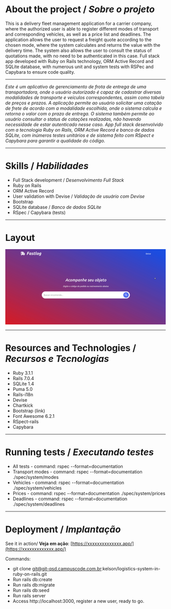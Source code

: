 # About the project / *Sobre o projeto*

This is a delivery fleet management application for a carrier company, where the authorized user is able to register different modes of transport and corresponding vehicles, as well as a price list and deadlines. The application allows the user to request a freight quote according to the chosen mode, where the system calculates and returns the value with the delivery time. The system also allows the user to consult the status of quotations made, with no need to be authenticated in this case. Full stack app developed with Ruby on Rails technology, ORM Active Record and SQLite database, with numerous unit and system tests with RSPec and Capybara to ensure code quality.

---

*Este é um aplicativo de gerenciamento de frota de entrega de uma transportadora, onde o usuário autorizado é capaz de cadastrar diversas modalidades de transporte e veículos correspondentes, assim como tabela de preços e prazos. A aplicação permite ao usuário solicitar uma cotação de frete de acordo com a modalidade escolhida, onde o sistema calcula e retorna o valor com o prazo de entrega. O sistema também permite ao usuário consultar o status de cotações realizadas, não havendo necessidade de estar autenticado nesse caso. App full stack desenvolvido com a tecnologia Ruby on Rails, ORM Active Record e banco de dados SQLite, com inúmeros testes unitários e de sistema feito com RSpect e Capybara para garantir a qualidade do código.*

---
# Skills / *Habilidades*

  - Full Stack development / *Desenvolvimento Full Stack*
  - Ruby on Rails
  - ORM Active Record
  - User validation with Devise / *Validação de usuário com Devise*
  - Bootstrap
  - SQLite database / *Banco de dados SQLite*
  - RSpec / Capybara (tests)

---
# Layout

<img src="intro.gif" alt="Logistics App" />

---
# Resources and Technologies / *Recursos e Tecnologias*

  - Ruby 3.1.1
  - Rails 7.0.4
  - SQLite 1.4
  - Puma 5.0
  - Rails-i18n
  - Devise
  - Chartkick
  - Bootstrap (link)
  - Font Awesome 6.2.1
  - RSpect-rails
  - Capybara

---
# Running tests / *Executando testes*

- All tests - command:        rspec --format=documentation
- Transport modes - command:  rspec --format=documentation ./spec/system/modes
- Vehicles - command:         rspec --format=documentation ./spec/system/vehicles
- Prices - command:           rspec --format=documentation ./spec/system/prices
- Deadlines - command:        rspec --format=documentation ./spec/system/deadlines

---
# Deployment / *Implantação*

See it in action/ **Veja em ação**: [https://xxxxxxxxxxxxxx.app/](https://xxxxxxxxxxxxx.app/)

Commands:

- git clone git@git-qsd.campuscode.com.br:kelson/logistics-system-in-ruby-on-rails.git
- Run rails db:create
- Run rails db:migrate
- Run rails db:seed
- Run rails server
- Access http://localhost:3000, register a new user, ready to go.
